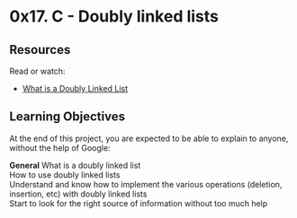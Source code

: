 # 0x17. C - Doubly linked lists

## Resources
Read or watch:

+ [What is a Doubly Linked List](https://www.youtube.com/watch?v=k0pjD12bzP0&ab_channel=PaulProgramming)
## Learning Objectives
At the end of this project, you are expected to be able to explain to anyone, without the help of Google:

**General**
What is a doubly linked list  
How to use doubly linked lists  
Understand and know how to implement the various operations (deletion, insertion, etc) with doubly linked lists  
Start to look for the right source of information without too much help  
